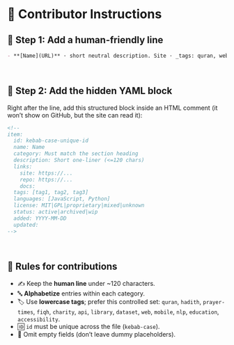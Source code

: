 # 📝 Contributor Instructions
## 🔹 Step 1: Add a human-friendly line

```md
- **[Name](URL)** · short neutral description. Site · _tags: quran, web, audio_
```

<br>

## 🔹 Step 2: Add the hidden YAML block

Right after the line, add this structured block inside an HTML comment (it won’t show on GitHub, but the site can read it):

```md
<!--
item:
  id: kebab-case-unique-id
  name: Name
  category: Must match the section heading
  description: Short one-liner (<=120 chars)
  links:
    site: https://...
    repo: https://...
    docs:
  tags: [tag1, tag2, tag3]
  languages: [JavaScript, Python]
  license: MIT|GPL|proprietary|mixed|unknown
  status: active|archived|wip
  added: YYYY-MM-DD
  updated:
-->
```

<br>

## 📏 Rules for contributions

* ✍️ Keep the **human line** under \~120 characters.
* 🔤 **Alphabetize** entries within each category.
* 🏷️ Use **lowercase tags**; prefer this controlled set:
  `quran`, `hadith`, `prayer-times`, `fiqh`, `charity`, `api`, `library`, `dataset`, `web`, `mobile`, `nlp`, `education`, `accessibility`.
* 🆔 `id` must be unique across the file (`kebab-case`).
* 🚫 Omit empty fields (don’t leave dummy placeholders).
